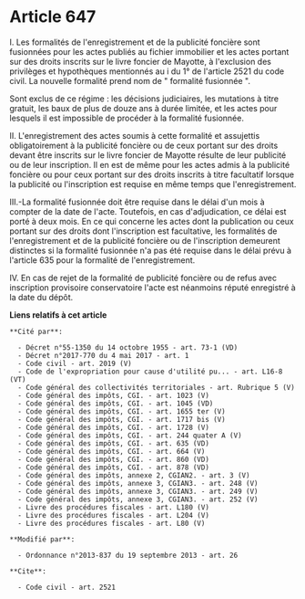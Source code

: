 # Article 647

I. Les formalités de l'enregistrement et de la publicité foncière sont fusionnées pour les actes publiés au fichier
immobilier et les actes portant sur des droits inscrits sur le livre foncier de Mayotte, à l'exclusion des privilèges et
hypothèques mentionnés au i du 1° de l'article 2521 du code civil. La nouvelle formalité prend nom de " formalité fusionnée
". 

Sont exclus de ce régime : les décisions judiciaires, les mutations à titre gratuit, les baux de plus de douze ans à durée
limitée, et les actes pour lesquels il est impossible de procéder à la formalité fusionnée. 

II. L'enregistrement des actes soumis à cette formalité et assujettis obligatoirement à la publicité foncière ou de ceux
portant sur des droits devant être inscrits sur le livre foncier de Mayotte résulte de leur publicité ou de leur inscription.
Il en est de même pour les actes admis à la publicité foncière ou pour ceux portant sur des droits inscrits à titre
facultatif lorsque la publicité ou l'inscription est requise en même temps que l'enregistrement. 

III.-La formalité fusionnée doit être requise dans le délai d'un mois à compter de la date de l'acte. Toutefois, en cas
d'adjudication, ce délai est porté à deux mois. En ce qui concerne les actes dont la publication ou ceux portant sur des
droits dont l'inscription est facultative, les formalités de l'enregistrement et de la publicité foncière ou de l'inscription
demeurent distinctes si la formalité fusionnée n'a pas été requise dans le délai prévu à l'article 635 pour la formalité de
l'enregistrement. 

IV. En cas de rejet de la formalité de publicité foncière ou de refus avec inscription provisoire conservatoire l'acte est
néanmoins réputé enregistré à la date du dépôt.

**Liens relatifs à cet article**

	**Cité par**:

	  - Décret n°55-1350 du 14 octobre 1955 - art. 73-1 (VD)
	  - Décret n°2017-770 du 4 mai 2017 - art. 1
	  - Code civil - art. 2019 (V)
	  - Code de l'expropriation pour cause d'utilité pu... - art. L16-8 (VT)
	  - Code général des collectivités territoriales - art. Rubrique 5 (V)
	  - Code général des impôts, CGI. - art. 1023 (V)
	  - Code général des impôts, CGI. - art. 1045 (VD)
	  - Code général des impôts, CGI. - art. 1655 ter (V)
	  - Code général des impôts, CGI. - art. 1717 bis (V)
	  - Code général des impôts, CGI. - art. 1728 (V)
	  - Code général des impôts, CGI. - art. 244 quater A (V)
	  - Code général des impôts, CGI. - art. 635 (VD)
	  - Code général des impôts, CGI. - art. 664 (V)
	  - Code général des impôts, CGI. - art. 860 (VD)
	  - Code général des impôts, CGI. - art. 878 (VD)
	  - Code général des impôts, annexe 2, CGIAN2. - art. 3 (V)
	  - Code général des impôts, annexe 3, CGIAN3. - art. 248 (V)
	  - Code général des impôts, annexe 3, CGIAN3. - art. 249 (V)
	  - Code général des impôts, annexe 3, CGIAN3. - art. 252 (V)
	  - Livre des procédures fiscales - art. L180 (V)
	  - Livre des procédures fiscales - art. L204 (V)
	  - Livre des procédures fiscales - art. L80 (V)

	**Modifié par**:

	  - Ordonnance n°2013-837 du 19 septembre 2013 - art. 26

	**Cite**:

	  - Code civil - art. 2521
